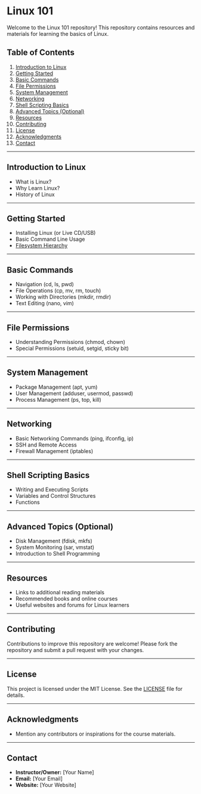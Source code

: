 # Linux 101

Welcome to the Linux 101 repository! This repository contains resources and materials for learning the basics of Linux.

## Table of Contents

1. [Introduction to Linux](#introduction-to-linux)
2. [Getting Started](#getting-started)
3. [Basic Commands](#basic-commands)
4. [File Permissions](#file-permissions)
5. [System Management](#system-management)
6. [Networking](#networking)
7. [Shell Scripting Basics](#shell-scripting-basics)
8. [Advanced Topics (Optional)](#advanced-topics-optional)
9. [Resources](#resources)
10. [Contributing](#contributing)
11. [License](#license)
12. [Acknowledgments](#acknowledgments)
13. [Contact](#contact)

---

## Introduction to Linux

- What is Linux?
- Why Learn Linux?
- History of Linux

---

## Getting Started

- Installing Linux (or Live CD/USB)
- Basic Command Line Usage
- [Filesystem Hierarchy](src/filesystem-hierarchy.md)

---

## Basic Commands

- Navigation (cd, ls, pwd)
- File Operations (cp, mv, rm, touch)
- Working with Directories (mkdir, rmdir)
- Text Editing (nano, vim)

---

## File Permissions

- Understanding Permissions (chmod, chown)
- Special Permissions (setuid, setgid, sticky bit)

---

## System Management

- Package Management (apt, yum)
- User Management (adduser, usermod, passwd)
- Process Management (ps, top, kill)

---

## Networking

- Basic Networking Commands (ping, ifconfig, ip)
- SSH and Remote Access
- Firewall Management (iptables)

---

## Shell Scripting Basics

- Writing and Executing Scripts
- Variables and Control Structures
- Functions

---

## Advanced Topics (Optional)

- Disk Management (fdisk, mkfs)
- System Monitoring (sar, vmstat)
- Introduction to Shell Programming

---

## Resources

- Links to additional reading materials
- Recommended books and online courses
- Useful websites and forums for Linux learners

---

## Contributing

Contributions to improve this repository are welcome! Please fork the repository and submit a pull request with your changes.

---

## License

This project is licensed under the MIT License. See the [LICENSE](./LICENSE) file for details.

---

## Acknowledgments

- Mention any contributors or inspirations for the course materials.

---

## Contact

- **Instructor/Owner:** [Your Name]
- **Email:** [Your Email]
- **Website:** [Your Website]


